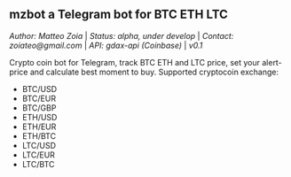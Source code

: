 ## mzbot a Telegram bot for BTC ETH LTC
_Author: Matteo Zoia_ | _Status: alpha, under develop_  | _Contact: zoiateo@gmail.com_ | _API: gdax-api (Coinbase)_ | _v0.1_

Crypto coin bot for Telegram, track BTC ETH and LTC price, set your alert-price and calculate best moment to buy.
Supported cryptocoin exchange:
* BTC/USD
* BTC/EUR
* BTC/GBP
* ETH/USD
* ETH/EUR
* ETH/BTC
* LTC/USD
* LTC/EUR
* LTC/BTC